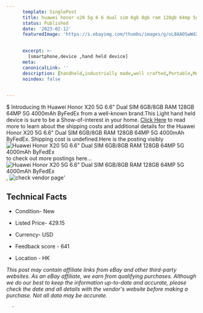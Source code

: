 ```yaml
---
      template: SinglePost
      title: huawei honor x20 5g 6 6 dual sim 6gb 8gb ram 128gb 64mp 5g 4000mah byfedex
      status: Published
      date: '2023-02-12'
      featuredImage: 'https://i.ebayimg.com/thumbs/images/g/oL8AAOSwWdZhHxl8/s-l225.jpg'
       

      excerpt: >-
        [smartphone,device ,hand held device]
      meta:
      canonicalLink: ''
      description: [handheld,industrially made,well crafted,Portable,Mobile,Compact,Convenient,Lightweight,Maneuverable,Man-portable,Miniature,Carriable,Hand-held,Light,Holdable,Transportable,Mobile device,Pocket-sized,On-the-go,Wireless,Cordless,Compact size,Convenient size, smartphone,device ,hand held device]
      noindex: false
      

---
```

$
      Introducing th Huawei Honor X20 5G 6.6" Dual SIM 6GB/8GB RAM 128GB 64MP 5G 4000mAh ByFedEx from a well-known brand.This Light hand held device is sure to be a Show-of-interest in your home. [Click Here](https://www.ebay.com/itm/174995159417?hash=item28be863979%3Ag%3AoL8AAOSwWdZhHxl8&mkevt=1&mkcid=1&mkrid=711-53200-19255-0&campid=%253CePNCampaignId%253E&customid=%253CreferenceId%253E&toolid=10049) to read more to learn about the shipping costs and additional details for the Huawei Honor X20 5G 6.6" Dual SIM 6GB/8GB RAM 128GB 64MP 5G 4000mAh ByFedEx. Shipping cost is undefined.Here is the posting visibly ![Huawei Honor X20 5G 6.6" Dual SIM 6GB/8GB RAM 128GB 64MP 5G 4000mAh ByFedEx](https://i.ebayimg.com/thumbs/images/g/oL8AAOSwWdZhHxl8/s-l225.jpg) to check out more postings here... ![Huawei Honor X20 5G 6.6" Dual SIM 6GB/8GB RAM 128GB 64MP 5G 4000mAh ByFedEx](https://i.ebayimg.com/images/g/oL8AAOSwWdZhHxl8/s-l960.jpg), ![check vendor page]()'

      

 ## Technical Facts 



     
      

 - Condition- New 


      

 - Listed Price- 429.15 


      

 - Currency- USD 


      

 - Feedback score - 641 


      

 - Location - HK 


      
      

 *_This post may contain affiliate links from eBay and other third-party websites. As an eBay affiliate, we earn from qualifying purchases. Although we do our best to keep the information up-to-date and accurate, please check the date and all details with the vendor's website before making a purchase. Not all data may be accurate._*




      -
